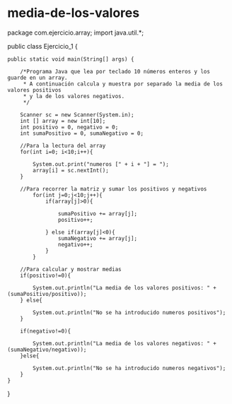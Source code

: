 # media-de-los-valores

package com.ejercicio.array;
import java.util.*;

public class Ejercicio_1 {

	public static void main(String[] args) {
		
		/*Programa Java que lea por teclado 10 números enteros y los guarde en un array. 
		 * A continuación calcula y muestra por separado la media de los valores positivos 
		 * y la de los valores negativos.
		 */

		Scanner sc = new Scanner(System.in);
		int [] array = new int[10];
		int positivo = 0, negativo = 0;
		int sumaPositivo = 0, sumaNegativo = 0;
		
		//Para la lectura del array
		for(int i=0; i<10;i++){
			
			System.out.print("numeros [" + i + "] = ");
			array[i] = sc.nextInt();
		}
		
		//Para recorrer la matriz y sumar los positivos y negativos
			for(int j=0;j<10;j++){
				if(array[j]>0){
					
					sumaPositivo += array[j];
					positivo++;
					
				} else if(array[j]<0){
					sumaNegativo += array[j];
					negativo++;
				}
			}
		
		//Para calcular y mostrar medias
		if(positivo!=0){
			
			System.out.println("La media de los valores positivos: " + (sumaPositivo/positivo));
		} else{
			
			System.out.println("No se ha introducido numeros positivos");
		}
		
		if(negativo!=0){
			
			System.out.println("La media de los valores negativos: " + (sumaNegativo/negativo));
		}else{
			
			System.out.println("No se ha introducido numeros negativos");
		}
	}

}
